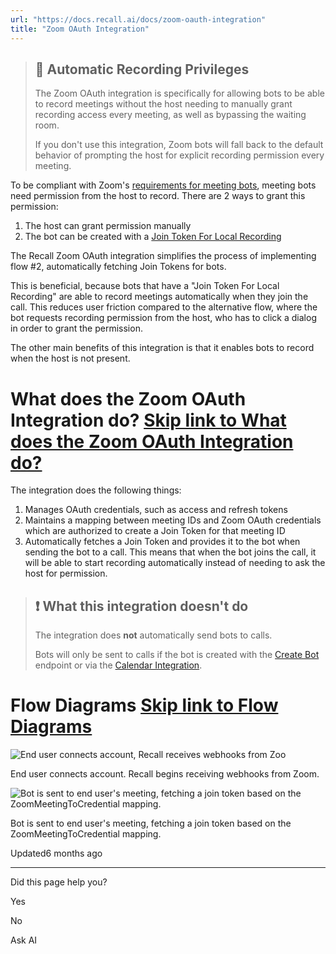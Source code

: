 ```yaml
---
url: "https://docs.recall.ai/docs/zoom-oauth-integration"
title: "Zoom OAuth Integration"
---
```


> ## 📘  Automatic Recording Privileges
>
> The Zoom OAuth integration is specifically for allowing bots to be able to record meetings without the host needing to manually grant recording access every meeting, as well as bypassing the waiting room.
>
> If you don't use this integration, Zoom bots will fall back to the default behavior of prompting the host for explicit recording permission every meeting.

To be compliant with Zoom's [requirements for meeting bots](https://docs.recall.ai/reference/zoom-new-bot-requirements), meeting bots need permission from the host to record. There are 2 ways to grant this permission:

1. The host can grant permission manually
2. The bot can be created with a [Join Token For Local Recording](https://developers.zoom.us/docs/api/rest/reference/zoom-api/methods/#operation/meetingLocalRecordingJoinToken)

The Recall Zoom OAuth integration simplifies the process of implementing flow #2, automatically fetching Join Tokens for bots.

This is beneficial, because bots that have a "Join Token For Local Recording" are able to record meetings automatically when they join the call. This reduces user friction compared to the alternative flow, where the bot requests recording permission from the host, who has to click a dialog in order to grant the permission.

The other main benefits of this integration is that it enables bots to record when the host is not present.

# What does the Zoom OAuth Integration do?   [Skip link to What does the Zoom OAuth Integration do?](https://docs.recall.ai/docs/zoom-oauth-integration\#what-does-the-zoom-oauth-integration-do)

The integration does the following things:

1. Manages OAuth credentials, such as access and refresh tokens
2. Maintains a mapping between meeting IDs and Zoom OAuth credentials which are authorized to create a Join Token for that meeting ID
3. Automatically fetches a Join Token and provides it to the bot when sending the bot to a call. This means that when the bot joins the call, it will be able to start recording automatically instead of needing to ask the host for permission.

> ## ❗️  What this integration doesn't do
>
> The integration does **not** automatically send bots to calls.
>
> Bots will only be sent to calls if the bot is created with the [Create Bot](https://docs.recall.ai/reference/bot_create) endpoint or via the [Calendar Integration](https://docs.recall.ai/reference/calendar-integration).

# Flow Diagrams   [Skip link to Flow Diagrams](https://docs.recall.ai/docs/zoom-oauth-integration\#flow-diagrams)

![End user connects account, Recall receives webhooks from Zoo](https://files.readme.io/89f285c5da787f37460166e8992a676869fedf93e0cecae11463648a657a0423-CleanShot_2024-11-11_at_16.26.572x.png)

End user connects account. Recall begins receiving webhooks from Zoom.

![Bot is sent to end user's meeting, fetching a join token based on the ZoomMeetingToCredential mapping.](https://files.readme.io/41b4246e56b622dfcc170dcabb7ead42c14239453cda681185625c2bd49dc0e8-CleanShot_2024-11-11_at_16.24.072x.png)

Bot is sent to end user's meeting, fetching a join token based on the ZoomMeetingToCredential mapping.

Updated6 months ago

* * *

Did this page help you?

Yes

No

Ask AI